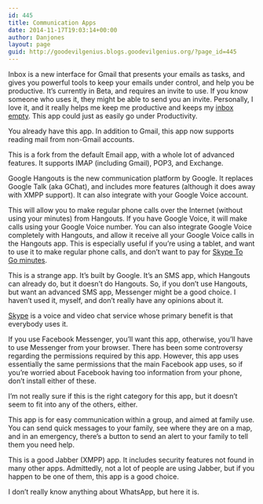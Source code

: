 ```yaml
---
id: 445
title: Communication Apps
date: 2014-11-17T19:03:14+00:00
author: Danjones
layout: page
guid: http://goodevilgenius.blogs.goodevilgenius.org/?page_id=445
---
```

Inbox is a new interface for Gmail that presents your emails as tasks, and gives you powerful tools to keep your emails under control, and help you be productive. It&#8217;s currently in Beta, and requires an invite to use. If you know someone who uses it, they might be able to send you an invite. Personally, I love it, and it really helps me keep me productive and keeps my [inbox empty](http://whatis.techtarget.com/definition/inbox-zero "What is Inbox Zero?"). This app could just as easily go under Productivity.

You already have this app. In addition to Gmail, this app now supports reading mail from non-Gmail accounts.

This is a fork from the default Email app, with a whole lot of advanced features. It supports IMAP (including Gmail), POP3, and Exchange.

Google Hangouts is the new communication platform by Google. It replaces Google Talk (aka GChat), and includes more features (although it does away with XMPP support). It can also integrate with your Google Voice account.

This will allow you to make regular phone calls over the Internet (without using your minutes) from Hangouts. If you have Google Voice, it will make calls using your Google Voice number. You can also integrate Google Voice completely with Hangouts, and allow it receive all your Google Voice calls in the Hangouts app. This is especially useful if you&#8217;re using a tablet, and want to use it to make regular phone calls, and don&#8217;t want to pay for [Skype To Go minutes](http://www.skype.com/en/features/ "Skype Features").

This is a strange app. It&#8217;s built by Google. It&#8217;s an SMS app, which Hangouts can already do, but it doesn&#8217;t do Hangouts. So, if you don&#8217;t use Hangouts, but want an advanced SMS app, Messenger might be a good choice. I haven&#8217;t used it, myself, and don&#8217;t really have any opinions about it.

[Skype](http://www.skype.com/ "Skype") is a voice and video chat service whose primary benefit is that everybody uses it.

If you use Facebook Messenger, you&#8217;ll want this app, otherwise, you&#8217;ll have to use Messenger from your browser. There has been some controversy regarding the permissions required by this app. However, this app uses essentially the same permissions that the main Facebook app uses, so if you&#8217;re worried about Facebook having too information from your phone, don&#8217;t install either of these.

I&#8217;m not really sure if this is the right category for this app, but it doesn&#8217;t seem to fit into any of the others, either.

This app is for easy communication within a group, and aimed at family use. You can send quick messages to your family, see where they are on a map, and in an emergency, there&#8217;s a button to send an alert to your family to tell them you need help.

This is a good Jabber (XMPP) app. It includes security features not found in many other apps. Admittedly, not a lot of people are using Jabber, but if you happen to be one of them, this app is a good choice.

I don&#8217;t really know anything about WhatsApp, but here it is.